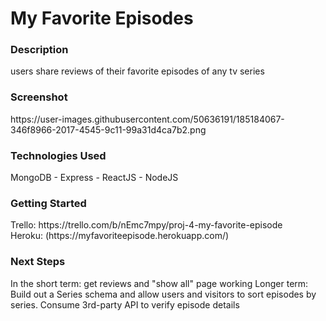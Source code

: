 <h1>My Favorite Episodes</h1>

<h3>Description</h3>
users share reviews of their favorite episodes of any tv series

<h3>Screenshot</h3>
https://user-images.githubusercontent.com/50636191/185184067-346f8966-2017-4545-9c11-99a31d4ca7b2.png

<h3>Technologies Used</h3>
MongoDB - Express - ReactJS - NodeJS

<h3>Getting Started</h3>
Trello: https://trello.com/b/nEmc7mpy/proj-4-my-favorite-episode<br />
Heroku: (https://myfavoriteepisode.herokuapp.com/)
<h3>Next Steps</h3>
In the short term: 
get reviews and "show all" page working
Longer term: 
Build out a Series schema and allow users and visitors to sort episodes by series. 
Consume 3rd-party API to verify episode details
